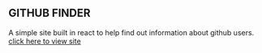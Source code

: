 ## GITHUB FINDER

A simple site built in react to help find out information about github users.
[click here to view site](https://githubfinder11001.netlify.app/)
